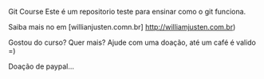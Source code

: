 Git Course
Este é um repositorio teste para ensinar como o git funciona.

Saiba mais no em [willianjusten.comn.br] http://williamjusten.com.br)

Gostou do curso? Quer mais? Ajude com uma doação, até um café é valido =)

Doação de paypal...
